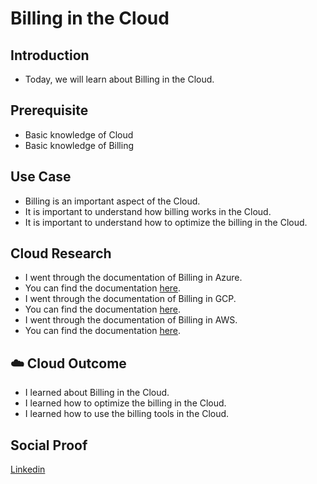 # Billing in the Cloud

## Introduction
- Today, we will learn about Billing in the Cloud.

## Prerequisite

- Basic knowledge of Cloud
- Basic knowledge of Billing

## Use Case

- Billing is an important aspect of the Cloud.
- It is important to understand how billing works in the Cloud.
- It is important to understand how to optimize the billing in the Cloud.


## Cloud Research

- I went through the documentation of Billing in Azure.
- You can find the documentation [here](https://docs.microsoft.com/en-us/azure/cost-management-billing/cost-management-billing-overview).
- I went through the documentation of Billing in GCP.
- You can find the documentation [here](https://cloud.google.com/billing/docs).
- I went through the documentation of Billing in AWS.
- You can find the documentation [here](https://aws.amazon.com/billing/).


## ☁️ Cloud Outcome

- I learned about Billing in the Cloud.
- I learned how to optimize the billing in the Cloud.
- I learned how to use the billing tools in the Cloud.

## Social Proof


[Linkedin](https://www.linkedin.com/posts/pankaj-biradar_100daysofcloud-cloudbilling-payasyougo-activity-7132374535936339968-IsGn/)